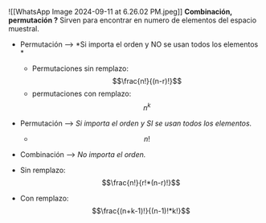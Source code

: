 ![[WhatsApp Image 2024-09-11 at 6.26.02 PM.jpeg]]
**Combinación, permutación ?** Sirven para encontrar en numero de elementos del espacio muestral. 


- Permutación --> *Si importa el orden y NO se usan todos los elementos *
  - Permutaciones sin remplazo:$$\frac{n!}{(n-r)!}$$
  - permutaciones con remplazo: $$n^k$$
- Permutación --> *Si importa el orden y SI se usan todos los elementos.*
  - $$ n!$$

- Combinación --> *No importa el orden.*
- Sin remplazo:$$\frac{n!}{r!*(n-r)!}$$
- Con remplazo: $$\frac{(n+k-1)!}{(n-1)!*k!}$$





